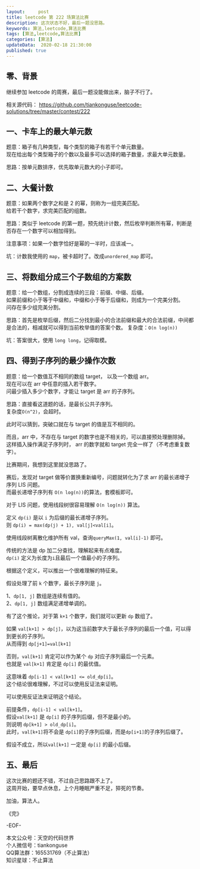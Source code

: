 ```yaml
---   
layout:     post  
title: leetcode 第 222 场算法比赛  
description: 这次状态不好，最后一题没思路。   
keywords: 算法,leetcode,算法比赛  
tags: [算法,leetcode,算法比赛]    
categories: [算法]  
updateData:  2020-02-18 21:30:00  
published: true  
---  
```



## 零、背景  


继续参加 leetcode 的周赛，最后一题没能做出来，脑子不行了。  


相关源代码： 
https://github.com/tiankonguse/leetcode-solutions/tree/master/contest/222  



## 一、卡车上的最大单元数  


题意：箱子有几种类型，每个类型的箱子有若干个单元数量。  
现在给出每个类型箱子的个数以及最多可以选择的箱子数量，求最大单元数量。  


思路：按单元数排序，优先取单元数大的小子即可。  

## 二、大餐计数  


题意：如果两个数字之和是 2 的幂，则称为一组完美匹配。  
给若干个数字，求完美匹配的组数。  


思路：类似于 leetcode 的第一题，预先统计计数，然后枚举判断所有幂，判断是否存在一个数字可以相加得到。  


注意事项：如果一个数字恰好是幂的一半时，应该减一。  


坑：计数我使用的 `map`，被卡超时了。改成`unordered_map` 即可。  


## 三、将数组分成三个子数组的方案数


题意：给一个数组，分割成连续的三段：前缀、中缀、后缀。  
如果前缀和小于等于中缀和，中缀和小于等于后缀和，则成为一个完美分割。  
问存在多少组完美分割。  


思路：首先是枚举后缀，然后二分找到最小的合法前缀和最大的合法前缀，中间都是合法的，相减就可以得到当前枚举值的答案个数。 
复杂度：`O(n log(n))`  


坑：答案很大，使用 `long long`，记得取模。  


## 四、得到子序列的最少操作次数  


题意：给一个数值互不相同的数组 target， 以及一个数组 arr。  
现在可以在 arr 中任意的插入若干数字。  
问最少插入多少个数字，才能让 target 是 arr 的子序列。  


思路：直接看这道题的话，是最长公共子序列。  
复杂度`O(n^2)`，会超时。  


此时可以猜到，突破口就在与 target 的值是互不相同的。  


而且，arr 中，不存在与 target 的数字也是不相关的，可以直接预处理删除掉。  
这样插入操作满足子序列时， arr 的数字就和 target 完全一样了（不考虑重复数字）。  

比赛期间，我想到这里就没思路了。  


赛后，发现对 target 做等价置换重新编号，问题就转化为了求 arr 的最长递增子序列 LIS 问题。  
而最长递增子序列有 `O(n log(n))`的算法，套模板即可。  


对于 LIS 问题，使用线段树很容易理解 `O(n log(n))` 算法。  


定义 `dp(i)` 是以 `i` 为后缀的最长递增子序列。  
则 `dp(i) = max(dp(j) + 1), val[j]<val[i]`。  


使用线段树离散化维护所有 val，查询`queryMax(1, val[i]-1)` 即可。  


传统的方法是 dp 加二分查找，理解起来有点难度。  
`dp(i)` 定义为长度为`i`且最后一个值最小的子序列。  


根据这个定义，可以推出一个很难理解的特征来。  

假设处理了前 `k` 个数字，最长子序列是 `j`。  

1、`dp[1, j]` 数组是连续有值的。  
2、`dp[1, j]` 数组满足递增单调的。  


有了这个推论，对于第 `k+1` 个数字，我们就可以更新 `dp` 数组了。  


如果 `val[k+1] > dp[j]`，以为这当前数字大于最长子序列的最后一个值，可以得到更长的子序列。  
从而得到 `dp[j+1]=val[k+1]`  


否则，`val[k+1]` 肯定可以作为某个 `dp` 对应子序列最后一个元素。  
也就是 `val[k+1]`  肯定是 `dp[i]` 的最优值。  


这意味着 `dp[i-1] < val[k+1] <= old_dp[i]`。  
这个结论很难理解，不过可以使用反证法来证明。 


可以使用反证法来证明这个结论。  


前提条件，`dp[i-1] < val[k+1]`。  
假设`val[k+1]` 是 `dp[i]` 的子序列后缀，但不是最小的。  
则说明 `dp[k+1] > old_dp[i]`。  
此时，`val[k+1]`将不会是 `dp[i]`的子序列后缀，而是`dp[i+1]`的子序列后缀了。  


假设不成立，所以`val[k+1]` 一定是 `dp[i]` 的最小后缀。  



## 五、最后  


这次比赛的题还不错，不过自己思路跟不上了。  
这周开始，要早点休息，上个月睡眠严重不足，猝死的节奏。    



加油，算法人。  


《完》  


-EOF-  



本文公众号：天空的代码世界  
个人微信号：tiankonguse  
QQ算法群：165531769（不止算法）  
知识星球：不止算法  

